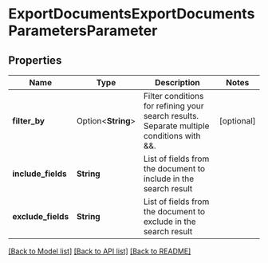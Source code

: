 # ExportDocumentsExportDocumentsParametersParameter

## Properties

Name | Type | Description | Notes
------------ | ------------- | ------------- | -------------
**filter_by** | Option<**String**> | Filter conditions for refining your search results. Separate multiple conditions with &&. | [optional]
**include_fields** | **String** | List of fields from the document to include in the search result | 
**exclude_fields** | **String** | List of fields from the document to exclude in the search result | 

[[Back to Model list]](../README.md#documentation-for-models) [[Back to API list]](../README.md#documentation-for-api-endpoints) [[Back to README]](../README.md)


